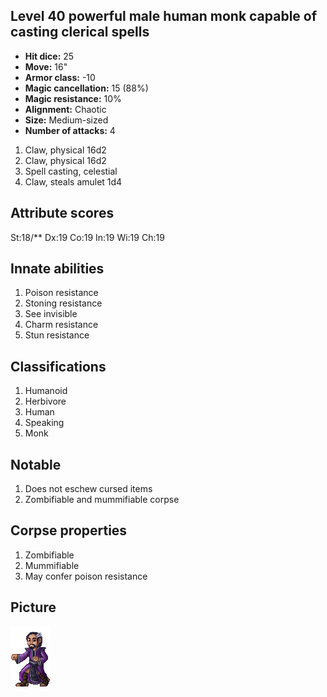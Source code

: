 ## Level 40 powerful male human monk capable of casting clerical spells
- **Hit dice:** 25
- **Move:** 16"
- **Armor class:** -10
- **Magic cancellation:** 15 (88%)
- **Magic resistance:** 10%
- **Alignment:** Chaotic
- **Size:** Medium-sized
- **Number of attacks:** 4
1. Claw, physical 16d2
2. Claw, physical 16d2
3. Spell casting, celestial
4. Claw, steals amulet 1d4
## Attribute scores
St:18/** Dx:19 Co:19 In:19 Wi:19 Ch:19
## Innate abilities
1. Poison resistance
2. Stoning resistance
3. See invisible
4. Charm resistance
5. Stun resistance
## Classifications
1. Humanoid
2. Herbivore
3. Human
4. Speaking
5. Monk
## Notable
1. Does not eschew cursed items
2. Zombifiable and mummifiable corpse
## Corpse properties
1. Zombifiable
2. Mummifiable
3. May confer poison resistance
## Picture
![Master Kaen](https://github.com/hyvanmielenpelit/GnollHackTileSet/blob/main/Monsters/master_kaen/master_kaen.png)
